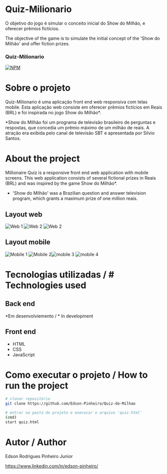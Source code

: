 # Quiz-Milionario
O objetivo do jogo é simular o conceito inicial do Show do Milhão, e oferecer prêmios fictícios. 

The objective of the game is to simulate the initial concept of the 'Show do Milhão' and offer fiction prizes.

### Quiz-Milionario
[![NPM](https://img.shields.io/npm/l/react)](https://github.com/Edson-Pinheiro/Quiz-do-Milhao/blob/master/LICENSE) 


# Sobre o projeto
Quiz-Milionario é uma aplicação front end web responsiva com telas mobile.
Esta aplicação web consiste em oferecer prêmios fictícios em Reais (BRL) e foi inspirada no jogo Show do Milhão*. 

*Show do Milhão foi um programa de televisão brasileiro de perguntas e respostas, que concedia um prêmio máximo de um milhão de reais. A atração era exibida pelo canal de televisão SBT e apresentada por Silvio Santos.   

# About the project
Millionaire Quiz is a responsive front end web application with mobile screens.
This web application consists of several fictional prizes in Reais (BRL) and was inspired by the game Show do Milhão*.
 
* 'Show do Milhão' was a Brazilian question and answer television program, which grants a maximum prize of one million reais.

## Layout web
![Web 1](Screenshots/w01.PNG)
![Web 2](Screenshots/w02.PNG)
![Web 2](Screenshots/w03.PNG)

## Layout mobile
![Mobile 1](Screenshots/01.jpeg) ![Mobile 2](Screenshots/02.jpeg)![mobile 3](Screenshots/03.jpeg) ![mobile 4](Screenshots/04.jpeg)

# Tecnologias utilizadas / # Technologies used

## Back end
*Em desenvolviemento / * In development

## Front end
- HTML
- CSS
- JavaScript

# Como executar o projeto / How to run the project

```bash
# clonar repositório
git clone https://github.com/Edson-Pinheiro/Quiz-do-Milhao

# entrar na pasta do projeto e execucar o arquivo 'quiz.html'
(cmd)
start quiz.html
```

# Autor / Author

Edson Rodrigues Pinheiro Junior

https://www.linkedin.com/in/edson-pinheiro/

